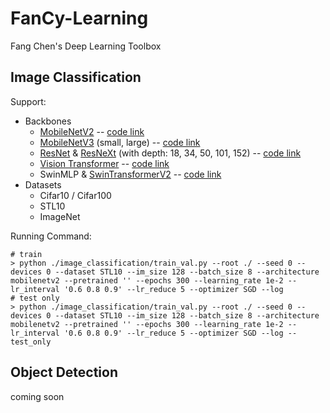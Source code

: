 # FanCy-Learning

Fang Chen's Deep Learning Toolbox

## Image Classification

Support:

- Backbones
  - [MobileNetV2](https://openaccess.thecvf.com/content_cvpr_2018/html/Sandler_MobileNetV2_Inverted_Residuals_CVPR_2018_paper.html) -- [code link](https://github.com/tonylins/pytorch-mobilenet-v2)
  - [MobileNetV3](https://openaccess.thecvf.com/content_ICCV_2019/html/Howard_Searching_for_MobileNetV3_ICCV_2019_paper.html) (small, large) -- [code link](https://github.com/d-li14/mobilenetv3.pytorch)
  - [ResNet](https://openaccess.thecvf.com/content_cvpr_2016/html/He_Deep_Residual_Learning_CVPR_2016_paper.html) & [ResNeXt](https://openaccess.thecvf.com/content_cvpr_2017/html/Xie_Aggregated_Residual_Transformations_CVPR_2017_paper.html) (with depth: 18, 34, 50, 101, 152) -- [code link](https://github.com/miraclewkf/ResNeXt-PyTorch)
  - [Vision Transformer](https://arxiv.org/abs/2010.11929) -- [code link](https://github.com/lucidrains/vit-pytorch)
  - SwinMLP & [SwinTransformerV2](https://openaccess.thecvf.com/content/CVPR2022/html/Liu_Swin_Transformer_V2_Scaling_Up_Capacity_and_Resolution_CVPR_2022_paper.html) -- [code link](https://github.com/microsoft/Swin-Transformer)
- Datasets
  - Cifar10 / Cifar100
  - STL10
  - ImageNet

Running Command:

```shell
# train
> python ./image_classification/train_val.py --root ./ --seed 0 --devices 0 --dataset STL10 --im_size 128 --batch_size 8 --architecture mobilenetv2 --pretrained '' --epochs 300 --learning_rate 1e-2 --lr_interval '0.6 0.8 0.9' --lr_reduce 5 --optimizer SGD --log
# test only
> python ./image_classification/train_val.py --root ./ --seed 0 --devices 0 --dataset STL10 --im_size 128 --batch_size 8 --architecture mobilenetv2 --pretrained '' --epochs 300 --learning_rate 1e-2 --lr_interval '0.6 0.8 0.9' --lr_reduce 5 --optimizer SGD --log --test_only
```

## Object Detection

coming soon

